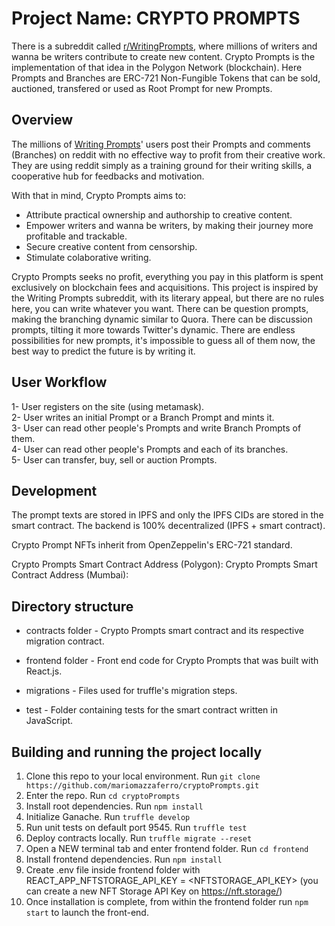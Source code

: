 # Project Name: CRYPTO PROMPTS

There is a subreddit called <a href="https://www.reddit.com/r/WritingPrompts/">r/WritingPrompts</a>, where millions of writers and wanna be writers contribute to create new content. Crypto Prompts is the implementation of that idea in the Polygon Network (blockchain). Here Prompts and Branches are ERC-721 Non-Fungible Tokens that can be sold, auctioned, transfered or used as Root Prompt for new Prompts.


## Overview

The millions of <a href="https://www.reddit.com/r/WritingPrompts/">Writing Prompts</a>' users post their Prompts and comments (Branches) on reddit with no effective way to profit from their creative work. They are using reddit simply as a training ground for their writing skills, a cooperative hub for feedbacks and motivation.

With that in mind, Crypto Prompts aims to:
- Attribute practical ownership and authorship to creative content.
- Empower writers and wanna be writers, by making their journey more profitable and trackable.
- Secure creative content from censorship.
- Stimulate colaborative writing.

Crypto Prompts seeks no profit, everything you pay in this platform is spent exclusively on blockchain fees and acquisitions. This project is inspired by the Writing Prompts subreddit, with its literary appeal, but there are no rules here, you can write whatever you want. There can be question prompts, making the branching dynamic similar to Quora. There can be discussion prompts, tilting it more towards Twitter's dynamic. There are endless possibilities for new prompts, it's impossible to guess all of them now, the best way to predict the future is by writing it.


## User Workflow

1- User registers on the site (using metamask).<br/>
2- User writes an initial Prompt or a Branch Prompt and mints it.<br/>
3- User can read other people's Prompts and write Branch Prompts of them.<br/>
4- User can read other people's Prompts and each of its branches.<br/>
5- User can transfer, buy, sell or auction Prompts.<br/>


## Development

The prompt texts are stored in IPFS and only the IPFS CIDs are stored in the smart contract. The backend is 100% decentralized (IPFS + smart contract).

Crypto Prompt NFTs inherit from OpenZeppelin's ERC-721 standard.

Crypto Prompts Smart Contract Address (Polygon):
Crypto Prompts Smart Contract Address (Mumbai):


## Directory structure

- contracts folder - Crypto Prompts smart contract and its respective migration contract.

- frontend folder - Front end code for Crypto Prompts that was built with React.js.

- migrations - Files used for truffle's migration steps.

- test - Folder containing tests for the smart contract written in JavaScript.


## Building and running the project locally

1. Clone this repo to your local environment. Run `git clone https://github.com/mariomazzaferro/cryptoPrompts.git`
2. Enter the repo. Run `cd cryptoPrompts`
3. Install root dependencies. Run `npm install`
4. Initialize Ganache. Run `truffle develop`
5. Run unit tests on default port 9545. Run `truffle test`
6. Deploy contracts locally. Run `truffle migrate --reset`
7. Open a NEW terminal tab and enter frontend folder. Run `cd frontend`
8. Install frontend dependencies. Run `npm install`
9. Create .env file inside frontend folder with REACT_APP_NFTSTORAGE_API_KEY = <NFTSTORAGE_API_KEY> (you can create a new NFT Storage API Key on <a href="https://nft.storage/">https://nft.storage/</a>)
10. Once installation is complete, from within the frontend folder run `npm start` to launch the front-end.
